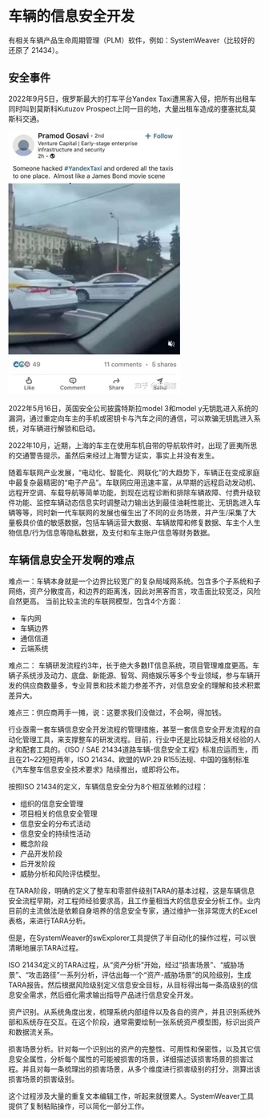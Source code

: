 # 车辆的信息安全开发

有相关车辆产品生命周期管理（PLM）软件，例如：SystemWeaver（比较好的还原了 21434）。

## 安全事件
2022年9月5日，俄罗斯最大的打车平台Yandex Taxi遭黑客入侵，把所有出租车同时叫到莫斯科Kutuzov Prospect上同一目的地，大量出租车造成的壅塞扰乱莫斯科交通。

<img src="images/icvsecurdesign/俄罗斯yandextaxi安全事件20220905.jpeg">

2022年5月16日，英国安全公司披露特斯拉model 3和model y无钥匙进入系统的漏洞，通过重定向车主的手机或密钥卡与汽车之间的通信，可以欺骗无钥匙进入系统，对车辆进行解锁和启动。


2022年10月，近期，上海的车主在使用车机自带的导航软件时，出现了匪夷所思的交通警告提示。虽然后来经过上海警方证实，事实上并没有发生。

随着车联网产业发展，“电动化、智能化、网联化”的大趋势下，车辆正在变成家庭中最复杂最精密的“电子产品”。车联网应用迅速丰富，从早期的远程启动发动机、远程开空调、车载导航等简单功能，到现在远程诊断和排除车辆故障、付费升级软件功能、监控车辆动态信息实时调整动力输出达到最佳油耗性能比、无钥匙进入车辆等等，同时新一代车联网的发展也催生出了不同的业务场景，并产生/采集了大量极具价值的敏感数据，包括车辆运营大数据、车辆故障和修复数据、车主个人生物信息/行为信息等隐私数据，及支付和车主账户信息等财务数据。


## 车辆信息安全开发啊的难点

难点一：车辆本身就是一个边界比较宽广的复杂局域网系统。包含多个子系统和子网络，资产分散度高，和边界的距离浅，因此对黑客而言，攻击面比较宽泛，风险自然更高。
当前比较主流的车联网模型，包含4个方面：
- 车内网
- 车辆边界
- 通信信道
- 云端系统

难点二：
车辆研发流程约3年，长于绝大多数IT信息系统，项目管理难度更高。车辆子系统涉及动力、底盘、新能源、智驾、网络娱乐等多个专业领域，参与车辆开发的供应商数量多，专业背景和技术能力参差不齐，对信息安全的理解和技术积累差异大。


难点三：供应商两手一摊，说：这要求我们没做过，不会啊，得加钱。

行业亟需一套车辆信息安全开发流程的管理措施，甚至一套信息安全开发流程的自动化管理工具，来支撑整车的研发流程。目前，行业中还是比较缺乏相关经验的人才和配套工具的。《ISO / SAE 21434道路车辆-信息安全工程》标准应运而生，而且在21~22短短两年，ISO 21434、欧盟的WP.29 R155法规、中国的强制标准《汽车整车信息安全技术要求》陆续推出，或即将公布。

按照ISO 21434的定义，车辆信息安全分为8个相互依赖的过程：
- 组织的信息安全管理
- 项目相关的信息安全管理
- 信息安全的分布式活动
- 信息安全的持续性活动
- 概念阶段
- 产品开发阶段
- 后开发阶段
- 威胁分析和风险评估模型。


在TARA阶段，明确的定义了整车和零部件级别TARA的基本过程，这是车辆信息安全流程早期，对工程师经验要求高，且工作量相当大的信息安全分析工作。业内目前的主流做法是依赖自身培养的信息安全专家，通过维护一张非常庞大的Excel表格，来进行TARA分析。

但是，在SystemWeaver的swExplorer工具提供了半自动化的操作过程，可以很清晰地展示TARA过程。

ISO 21434定义的TARA过程，从“资产分析”开始，经过“损害场景”、“威胁场景”、“攻击路径”一系列分析，评估出每一个“资产-威胁场景”的风险级别，生成TARA报告。然后根据风险级别定义信息安全目标，从目标得出每一条高级别的信息安全需求，然后细化需求输出指导产品进行信息安全开发。

资产识别。从系统角度出发，梳理系统内部组件以及各自的资产，并且识别系统外部和系统存在交互。在这个阶段，通常需要绘制一张系统资产模型图，标识出资产和数据流关系。


损害场景分析。针对每一个识别出的资产的完整性、可用性和保密性，以及其它信息安全属性，分析每个属性的可能被损害的场景，详细描述该损害场景的损害过程。并且对每一条梳理出的损害场景，从多个维度进行损害级别的打分，测算出该损害场景的损害级别。

这个过程涉及大量的重复文本编辑工作，听起来就很累人。SystemWeaver工具提供了复制粘贴操作，可以简化一部分工作。